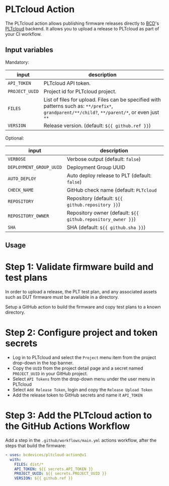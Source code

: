 # PLTcloud Action 

The PLTcloud action allows publishing firmware releases directly
to [BCD](https://www.bcdevices.com/)'s [PLTcloud](https://www.bcdevices.com/plt/) backend.
It allows you to upload a release to PLTcloud as part of your CI workflow.

## Input variables

Mandatory:

| input          | description                      |
| -------------- | -------------------------------- |
| `API_TOKEN`    | PLTcloud API token.              |
| `PROJECT_UUID` | Project id for PLTcloud project. |
| `FILES`        | List of files for upload. Files can be specified with patterns such as: `**/prefix*`, `grandparent/**/child?`, `**/parent/*`, or even just `**` |
| `VERSION`      | Release version. (default: `${{ github.ref }}`) |

Optional:

| input              | description                       |
| ------------------ | --------------------------------- |
| `VERBOSE`          | Verbose output (default: `false`) |
| `DEPLOYMENT_GROUP_UUID` | Deployment Group UUID |
| `AUTO_DEPLOY`      | Auto deploy release to PLT (default: `false`) |
| `CHECK_NAME`       | GitHub check name (default: `PLTcloud` |
| `REPOSITORY`       | Repository (default: `${{ github.repository }}`) |
| `REPOSITORY_OWNER` | Repository owner (default: `${{ github.repository_owner }}`) |
| `SHA`              | SHA (default: `${{ github.sha }}`) |

## Usage

Step 1: Validate firmware build and test plans
==============================================

In order to upload a release, the PLT test plan, and any associated assets
such as DUT firmware must be available in a directory.

Setup a GitHub action to build the firmware and copy test plans
to a known directory.

Step 2: Configure project and token secrets
===========================================

- Log in to PLTcloud and select the `Project` menu item from the
  project drop-down in the top banner.
- Copy the ``UUID`` from the project detail page and a secret named
  ``PROJECT_UUID`` in your GitHub project.
- Select ``API Tokens`` from the drop-down menu under the user menu in PLTcloud
- Select ``Add Release Token``, login and copy the ``Release Upload Token``
- Add the release token to GitHub secrets and name it ``API_TOKEN``

Step 3: Add the PLTcloud action to the GitHub Actions Workflow
==============================================================

Add a step in the ``.github/workflows/main.yml`` actions workflow,
after the steps that build the firmware:

```yml
- uses: bcdevices/pltcloud-action@v1
  with:
    FILES: dist/*
    API_TOKEN: ${{ secrets.API_TOKEN }}
    PROJECT_UUID: ${{ secrets.PROJECT_UUID }}
    VERSION: ${{ github.ref }}
```

